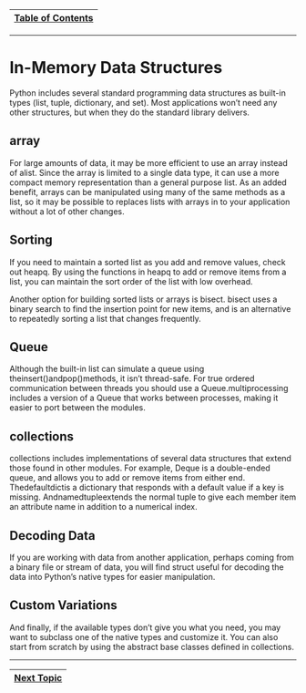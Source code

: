 |[Table of Contents](/00-Table-of-Contents.md)|
|---|

---

# In-Memory Data Structures

Python includes several standard programming data structures as built-in types \(list, tuple, dictionary, and set\). Most applications won’t need any other structures, but when they do the standard library delivers.

## array

For large amounts of data, it may be more efficient to use an array instead of alist. Since the array is limited to a single data type, it can use a more compact memory representation than a general purpose list. As an added benefit, arrays can be manipulated using many of the same methods as a list, so it may be possible to replaces lists with arrays in to your application without a lot of other changes.

## Sorting

If you need to maintain a sorted list as you add and remove values, check out heapq. By using the functions in heapq to add or remove items from a list, you can maintain the sort order of the list with low overhead.

Another option for building sorted lists or arrays is bisect. bisect uses a binary search to find the insertion point for new items, and is an alternative to repeatedly sorting a list that changes frequently.

## Queue

Although the built-in list can simulate a queue using theinsert\(\)andpop\(\)methods, it isn’t thread-safe. For true ordered communication between threads you should use a Queue.multiprocessing includes a version of a Queue that works between processes, making it easier to port between the modules.

## collections

collections includes implementations of several data structures that extend those found in other modules. For example, Deque is a double-ended queue, and allows you to add or remove items from either end. Thedefaultdictis a dictionary that responds with a default value if a key is missing. Andnamedtupleextends the normal tuple to give each member item an attribute name in addition to a numerical index.

## Decoding Data

If you are working with data from another application, perhaps coming from a binary file or stream of data, you will find struct useful for decoding the data into Python’s native types for easier manipulation.

## Custom Variations

And finally, if the available types don’t give you what you need, you may want to subclass one of the native types and customize it. You can also start from scratch by using the abstract base classes defined in collections.

---

|[Next Topic](/08-advanced-functionality/buffers.md)|
|---|
